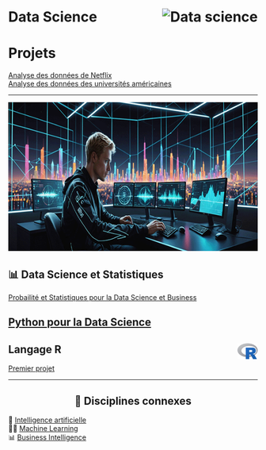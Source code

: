 # Data Science <a href="https://github.com/MiKL5/"><img src="assets/atomicDs.png" alt="Data science" align="right" height="64px"></a>
# **Projets**
[Analyse des données de Netflix](https://github.com/MiKL5/Python/blob/master/Anaconda/netflix)  
[Analyse des données des universités américaines](https://github.com/MiKL5/Python/blob/master/Anaconda/usUniversities)
___

<div align="center"><a href="more"><img src="assets/zFKesVad0pW5X0jtsdSj--4j3ez.png" height="300" /></a></div>

## **📊 Data Science et Statistiques**
[Probailité et Statistiques pour la Data Science et Business](productivityAndStatistics4DataScienceAndBusiness)
## [Python pour la Data Science](naconda)
## **Langage R** <a href="https://github.com/MiKL5/"><img src="https://github.com/MiKL5/MiKL5/raw/master/assets/r.svg.png" alt="Langage R" align="right" height="32px"></a>
[Premier projet](R_language/OC/firstProject)

<div align="center"><hr><h2>🔗 Disciplines connexes</h2></div>

🤖 [Intelligence artificielle](https://github.com/MiKL5/Artificial_Intelligence)  
🤖🧠 [Machine Learning](https://github.com/MiKL5/machineLearning)  
📊 [Business Intelligence](https://github.com/MiKL5/BI)